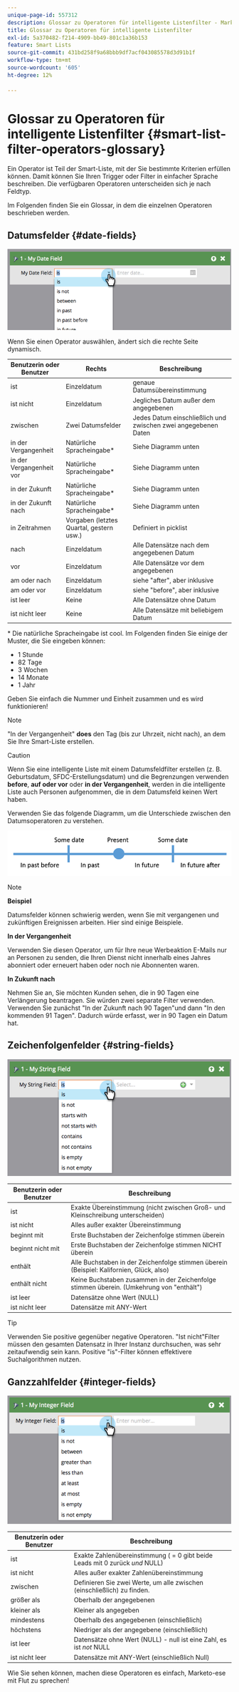 ```yaml
---
unique-page-id: 557312
description: Glossar zu Operatoren für intelligente Listenfilter - Marketo-Dokumente - Produktdokumentation
title: Glossar zu Operatoren für intelligente Listenfilter
exl-id: 5a370482-f214-4909-bb49-801c1a36b153
feature: Smart Lists
source-git-commit: 431bd258f9a68bbb9df7acf043085578d3d91b1f
workflow-type: tm+mt
source-wordcount: '605'
ht-degree: 12%

---
```


# Glossar zu Operatoren für intelligente Listenfilter {#smart-list-filter-operators-glossary}

Ein Operator ist Teil der Smart-Liste, mit der Sie bestimmte Kriterien erfüllen können. Damit können Sie Ihren Trigger oder Filter in einfacher Sprache beschreiben. Die verfügbaren Operatoren unterscheiden sich je nach Feldtyp.

Im Folgenden finden Sie ein Glossar, in dem die einzelnen Operatoren beschrieben werden.

## Datumsfelder {#date-fields}

![](assets/image2014-9-10-17-3a15-3a47.png)

Wenn Sie einen Operator auswählen, ändert sich die rechte Seite dynamisch.

| Benutzerin oder Benutzer | Rechts | Beschreibung |
|---|---|---|
| ist | Einzeldatum | genaue Datumsübereinstimmung |
| ist nicht | Einzeldatum | Jegliches Datum außer dem angegebenen |
| zwischen | Zwei Datumsfelder | Jedes Datum einschließlich und zwischen zwei angegebenen Daten |
| in der Vergangenheit | Natürliche Spracheingabe&#42; | Siehe Diagramm unten |
| in der Vergangenheit vor | Natürliche Spracheingabe&#42; | Siehe Diagramm unten |
| in der Zukunft | Natürliche Spracheingabe&#42; | Siehe Diagramm unten |
| in der Zukunft nach | Natürliche Spracheingabe&#42; | Siehe Diagramm unten |
| in Zeitrahmen | Vorgaben (letztes Quartal, gestern usw.) | Definiert in picklist |
| nach | Einzeldatum | Alle Datensätze nach dem angegebenen Datum |
| vor | Einzeldatum | Alle Datensätze vor dem angegebenen |
| am oder nach | Einzeldatum | siehe &quot;after&quot;, aber inklusive |
| am oder vor | Einzeldatum | siehe &quot;before&quot;, aber inklusive |
| ist leer | Keine | Alle Datensätze ohne Datum |
| ist nicht leer | Keine | Alle Datensätze mit beliebigem Datum |

&#42; Die natürliche Spracheingabe ist cool. Im Folgenden finden Sie einige der Muster, die Sie eingeben können:

* 1 Stunde
* 82 Tage
* 3 Wochen
* 14 Monate
* 1 Jahr

Geben Sie einfach die Nummer und Einheit zusammen und es wird funktionieren!

>[!NOTE]
>
>&quot;In der Vergangenheit&quot; **does** den Tag (bis zur Uhrzeit, nicht nach), an dem Sie Ihre Smart-Liste erstellen.

>[!CAUTION]
>
>Wenn Sie eine intelligente Liste mit einem Datumsfeldfilter erstellen (z. B. Geburtsdatum, SFDC-Erstellungsdatum) und die Begrenzungen verwenden **before**, **auf oder vor** oder **in der Vergangenheit**, werden in die intelligente Liste auch Personen aufgenommen, die in dem Datumsfeld keinen Wert haben.

Verwenden Sie das folgende Diagramm, um die Unterschiede zwischen den Datumsoperatoren zu verstehen.

![](assets/image2014-9-10-17-3a15-3a58.png)

>[!NOTE]
>
>**Beispiel**
>
>Datumsfelder können schwierig werden, wenn Sie mit vergangenen und zukünftigen Ereignissen arbeiten. Hier sind einige Beispiele.
>
>**In der Vergangenheit**
>
>Verwenden Sie diesen Operator, um für Ihre neue Werbeaktion E-Mails nur an Personen zu senden, die Ihren Dienst nicht innerhalb eines Jahres abonniert oder erneuert haben oder noch nie Abonnenten waren.
>
>**In Zukunft nach**
>
>Nehmen Sie an, Sie möchten Kunden sehen, die in 90 Tagen eine Verlängerung beantragen. Sie würden zwei separate Filter verwenden. Verwenden Sie zunächst &quot;In der Zukunft nach 90 Tagen&quot;und dann &quot;In den kommenden 91 Tagen&quot;. Dadurch würde erfasst, wer in 90 Tagen ein Datum hat.

## Zeichenfolgenfelder {#string-fields}

![](assets/image2014-9-10-17-3a16-3a6.png)

| Benutzerin oder Benutzer | Beschreibung |
|---|---|
| ist | Exakte Übereinstimmung (nicht zwischen Groß- und Kleinschreibung unterscheiden) |
| ist nicht | Alles außer exakter Übereinstimmung |
| beginnt mit | Erste Buchstaben der Zeichenfolge stimmen überein |
| beginnt nicht mit | Erste Buchstaben der Zeichenfolge stimmen NICHT überein |
| enthält | Alle Buchstaben in der Zeichenfolge stimmen überein (Beispiel: Kalifornien, Glück, also) |
| enthält nicht | Keine Buchstaben zusammen in der Zeichenfolge stimmen überein. (Umkehrung von &quot;enthält&quot;) |
| ist leer | Datensätze ohne Wert (NULL) |
| ist nicht leer | Datensätze mit ANY-Wert |

>[!TIP]
>
>Verwenden Sie positive gegenüber negative Operatoren. &quot;Ist nicht&quot;Filter müssen den gesamten Datensatz in Ihrer Instanz durchsuchen, was sehr zeitaufwendig sein kann. Positive &quot;is&quot;-Filter können effektivere Suchalgorithmen nutzen.

## Ganzzahlfelder {#integer-fields}

![](assets/image2014-9-10-17-3a16-3a14.png)

<table> 
 <thead> 
  <tr> 
   <th colspan="1" rowspan="1">Benutzerin oder Benutzer</th> 
   <th colspan="1" rowspan="1">Beschreibung</th> 
  </tr> 
 </thead> 
 <tbody> 
  <tr> 
   <td colspan="1" rowspan="1">ist</td> 
   <td colspan="1" rowspan="1">Exakte Zahlenübereinstimmung ( = 0 gibt beide Leads mit 0 zurück <em>und</em> NULL)</td> 
  </tr> 
  <tr> 
   <td colspan="1" rowspan="1">ist nicht</td> 
   <td colspan="1" rowspan="1">Alles außer exakter Zahlenübereinstimmung</td> 
  </tr> 
  <tr> 
   <td colspan="1" rowspan="1">zwischen</td> 
   <td colspan="1" rowspan="1">Definieren Sie zwei Werte, um alle zwischen (einschließlich) zu finden.</td> 
  </tr> 
  <tr> 
   <td colspan="1" rowspan="1">größer als</td> 
   <td colspan="1" rowspan="1">Oberhalb der angegebenen</td> 
  </tr> 
  <tr> 
   <td colspan="1" rowspan="1">kleiner als</td> 
   <td colspan="1" rowspan="1">Kleiner als angegeben</td> 
  </tr> 
  <tr> 
   <td colspan="1" rowspan="1">mindestens</td> 
   <td colspan="1" rowspan="1">Oberhalb des angegebenen (einschließlich)</td> 
  </tr> 
  <tr> 
   <td colspan="1" rowspan="1">höchstens</td> 
   <td colspan="1" rowspan="1">Niedriger als der angegebene (einschließlich)</td> 
  </tr> 
  <tr> 
   <td colspan="1" rowspan="1">ist leer</td> 
   <td colspan="1" rowspan="1">Datensätze ohne Wert (NULL) - null ist eine Zahl, es ist <em>not</em> NULL</td> 
  </tr> 
  <tr> 
   <td colspan="1" rowspan="1">ist nicht leer</td> 
   <td colspan="1" rowspan="1">Datensätze mit ANY-Wert (einschließlich Null)</td> 
  </tr> 
 </tbody> 
</table>

Wie Sie sehen können, machen diese Operatoren es einfach, Marketo-ese mit Flut zu sprechen!
